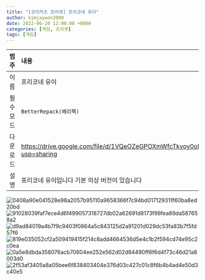 ```yaml
---
title: "[코이카츠 프리셋] 프리코네 유이"
author: kimjaywon2000
date: 2022-06-20 12:00:00 +0800
categories: [게임, 프리셋]
tags: [게임]
---
```


| 범주             | 내용            |
|:----------------|:---------------|
| 이름             | 프리코네 유이  |
| 필수 모드         | `BetterRepack(베리팩)`       |
| 다운로드          | <https://drive.google.com/file/d/1VQeOZeGPOXmWfcTkyoy0oNAwjPvdLJPl/view?usp=sharing> |
| 설명             | 프리코네 유이입니다 기본 의상 버전이 있습니다   |

![0408a90e041528e98a2057b95110a9658366f7c94bd017129311f60ba8ed20bd](https://user-images.githubusercontent.com/76558033/174511788-f7dcdf30-8d1a-4ad4-8d17-4f974efc07b3.png)
![91028039faf7ece4d6f499057318727db02a62691d8173f98fea89da587658a2](https://user-images.githubusercontent.com/76558033/174511791-7999c67d-c781-4f76-9b64-46b86f33c58d.png)
![d9ad84019a4b7f9c9403f0864a5c843125d2a91201d029dc53fa83b7f5fd57f6](https://user-images.githubusercontent.com/76558033/174511792-3d45b442-3883-45fb-8b13-6e64973d3324.png)
![819e035052cf2a509419415f214c8add4664536d5e4c1b2f594cd74e95c2c0ea](https://user-images.githubusercontent.com/76558033/174511793-bd40c93b-57b4-4244-9f59-f19761098ca4.png)
![0a5e8dbda358076acb70604ee252e562d02d84490ff6f6d4f73c46d21a8003d0](https://user-images.githubusercontent.com/76558033/174511795-ce6cd512-9e4c-41f7-8319-5e7c72151fa1.png)
![2f53af3405a8a05bee6f838403404e376d03c427c01c8f6b4b4ad4e50d3c40e5](https://user-images.githubusercontent.com/76558033/174511797-3b099e75-76bb-4c42-a6c9-fbf5226d77f1.png)
